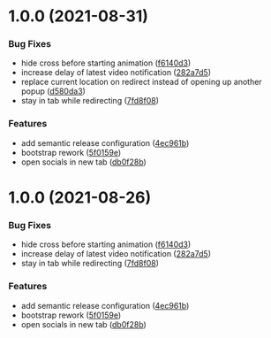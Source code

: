 # 1.0.0 (2021-08-31)


### Bug Fixes

* hide cross before starting animation ([f6140d3](https://github.com/rxsto/rxsto.github.io/commit/f6140d31613dc3b2d3db9e514858daa0a5398d7f))
* increase delay of latest video notification ([282a7d5](://github.com/rxsto/rxsto.github.io/commit/282a7d56cc084f9f03be38cf67420a43cfe93603))
* replace current location on redirect instead of opening up another popup ([d580da3](https://github.com/rxsto/rxsto.github.io/commit/d580da34f76ccd8e5235305188ce2e9ed2c34692))
* stay in tab while redirecting ([7fd8f08](https://github.com/rxsto/rxsto.github.io/commit/7fd8f0826e8f5af2c66f967c667a51e1eba5126b))


### Features

* add semantic release configuration ([4ec961b](https://github.com/rxsto/rxsto.github.io/commit/4ec961b31a445a8819b347a897e612f86d0513c5))
* bootstrap rework ([5f0159e](https://github.com/rxsto/rxsto.github.io/commit/5f0159e6252f22d1dd239e1176a413a9af79c562))
* open socials in new tab ([db0f28b](https://github.com/rxsto/rxsto.github.io/commit/db0f28be855cdf051feef24827aa5e28cb1bf747))

# 1.0.0 (2021-08-26)


### Bug Fixes

* hide cross before starting animation ([f6140d3](https://github.com/rxsto/rxsto.github.io/commit/f6140d31613dc3b2d3db9e514858daa0a5398d7f))
* increase delay of latest video notification ([282a7d5](https://github.com/rxsto/rxsto.github.io/commit/282a7d56cc084f9f03be38cf67420a43cfe93603))
* stay in tab while redirecting ([7fd8f08](https://github.com/rxsto/rxsto.github.io/commit/7fd8f0826e8f5af2c66f967c667a51e1eba5126b))


### Features

* add semantic release configuration ([4ec961b](https://github.com/rxsto/rxsto.github.io/commit/4ec961b31a445a8819b347a897e612f86d0513c5))
* bootstrap rework ([5f0159e](https://github.com/rxsto/rxsto.github.io/commit/5f0159e6252f22d1dd239e1176a413a9af79c562))
* open socials in new tab ([db0f28b](https://github.com/rxsto/rxsto.github.io/commit/db0f28be855cdf051feef24827aa5e28cb1bf747))
